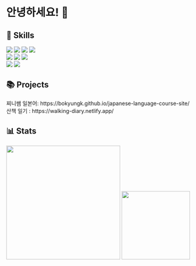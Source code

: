 # 안녕하세요! 🙂

<div><h2>🔧 Skills</h2>
  <div> 
    <img src="https://img.shields.io/badge/html5-E34F26?style=for-the-badge&logo=html5&logoColor=white">
    <img src="https://img.shields.io/badge/css-1572B6?style=for-the-badge&logo=css3&logoColor=white">
    <img src="https://img.shields.io/badge/javascript-F7DF1E?style=for-the-badge&logo=javascript&logoColor=black">
    <img src="https://img.shields.io/badge/react-61DAFB?style=for-the-badge&logo=react&logoColor=black">
  </div>
  <div> 
    <img src="https://img.shields.io/badge/node.js-339933?style=for-the-badge&logo=Node.js&logoColor=white">
    <img src="https://img.shields.io/badge/express-000000?style=for-the-badge&logo=express&logoColor=white">
    <img src="https://img.shields.io/badge/mysql-4479A1?style=for-the-badge&logo=mysql&logoColor=white">
  </div>
  <div> 
    <img src="https://img.shields.io/badge/netlify-00C7B7?style=for-the-badge&logo=netlify&logoColor=white">
    <img src="https://img.shields.io/badge/aws-232F3E?style=for-the-badge&logo=amazonaws&logoColor=white">
  </div>
</div>


<div><h2>📚 Projects</h2>
  <div>찌니쌤 일본어: https://bokyungk.github.io/japanese-language-course-site/</div>
  <div>산책 일기 : https://walking-diary.netlify.app/</div>
</div>


<div><h2>📊 Stats</h2>
  <p>
    <img width="300em" src="https://github-readme-stats.vercel.app/api/top-langs/?username=bokyungK&layout=compact">
    <img height="180em" src="https://github-readme-stats.vercel.app/api?username=bokyungK">
  </p>
</div>

